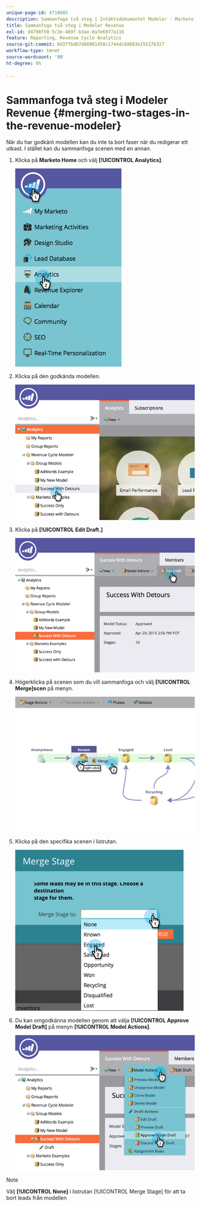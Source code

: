 ```yaml
---
unique-page-id: 4718685
description: Sammanfoga två steg i Intäktsdokumentet Modeler - Marketo Docs - Produktdokumentation
title: Sammanfoga två steg i Modeler Revenue
exl-id: d4798f50-5c3e-469f-b3ae-0a7e6977a116
feature: Reporting, Revenue Cycle Analytics
source-git-commit: 0d37fbdb7d08901458c1744dc68893e155176327
workflow-type: tm+mt
source-wordcount: '99'
ht-degree: 0%

---
```


# Sammanfoga två steg i Modeler Revenue {#merging-two-stages-in-the-revenue-modeler}

När du har godkänt modellen kan du inte ta bort faser när du redigerar ett utkast. I stället kan du sammanfoga scenen med en annan.

1. Klicka på **Marketo Home** och välj **[!UICONTROL Analytics]**.

   ![](assets/image2015-4-29-14-3a59-3a9.png)

1. Klicka på den godkända modellen.

   ![](assets/image2015-4-29-15-3a3-3a15.png)

1. Klicka på **[!UICONTROL Edit Draft.]**

   ![](assets/image2015-4-29-15-3a7-3a3.png)

1. Högerklicka på scenen som du vill sammanfoga och välj **[!UICONTROL Merge]scen** på menyn.

   ![](assets/image2015-4-29-15-3a10-3a6.png)

1. Klicka på den specifika scenen i listrutan.

   ![](assets/image2015-4-29-15-3a52-3a5.png)

1. Du kan omgodkänna modellen genom att välja **[!UICONTROL Approve Model Draft]** på menyn **[!UICONTROL Model Actions]**.

   ![](assets/image2015-4-29-16-3a5-3a53.png)

>[!NOTE]
>
>Välj **[!UICONTROL None]** i listrutan [!UICONTROL Merge Stage] för att ta bort leads från modellen
